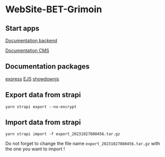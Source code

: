 # WebSite-BET-Grimoin
## Start apps
[Documentation backend](./src/backend/README.md)

[Documentation CMS](./src/cms/README.md)

## Documentation packages
[express](https://expressjs.com/en/4x/api.htm)
[EJS](https://ejs.co/#docs)
[showdownjs](https://github.com/showdownjs/showdown)


## Export data from strapi
```
yarn strapi export --no-encrypt

```
## Import data from strapi
```
yarn strapi import -f export_20231027080456.tar.gz

```
Do not forget to change the file name `export_20231027080456.tar.gz` with the one you want to import !
